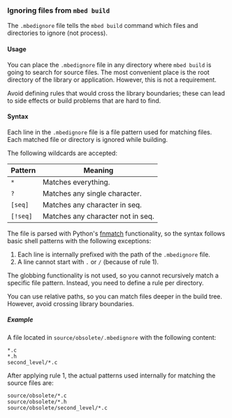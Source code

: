 ### Ignoring files from `mbed build`

The `.mbedignore` file tells the `mbed build` command which files and directories to ignore (not process).

#### Usage
You can place the `.mbedignore` file in any directory where `mbed build` is going to search for source files. The most convenient place is the root directory of the library or application. However, this is not a requirement.

Avoid defining rules that would cross the library boundaries; these can lead to side effects or build problems that are hard to find.

#### Syntax

Each line in the `.mbedignore` file is a file pattern used for matching files. Each matched file or directory is ignored while building.

The following wildcards are accepted:

|Pattern | Meaning|
|--------|--------|
| `*` | Matches everything. |
| `?` | Matches any single character. |
| `[seq]` | Matches any character in seq. |
| `[!seq]` | Matches any character not in seq. |

The file is parsed with Python's [fnmatch](https://docs.python.org/2/library/fnmatch.html) functionality, so the syntax follows basic shell patterns with the following exceptions:

1. Each line is internally prefixed with the path of the `.mbedignore` file.
2. A line cannot start with `.` or `/` (because of rule 1).

The globbing functionality is not used, so you cannot recursively match a specific file pattern. Instead, you need to define a rule per directory.

You can use relative paths, so you can match files deeper in the build tree. However, avoid crossing library boundaries.

##### Example

A file located in `source/obsolete/.mbedignore` with the following content:

```
*.c
*.h
second_level/*.c
```

After applying rule 1, the actual patterns used internally for matching the source files are:

```
source/obsolete/*.c
source/obsolete/*.h
source/obsolete/second_level/*.c
```

